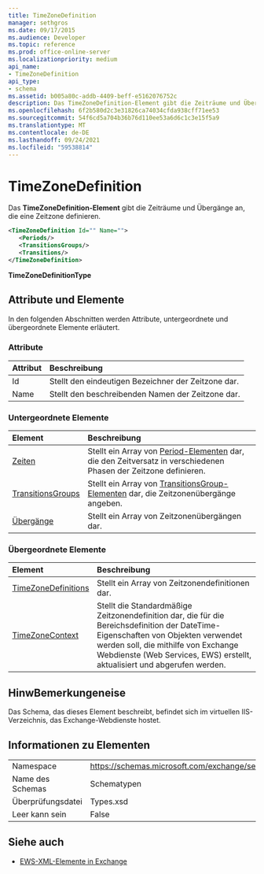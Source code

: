 ```yaml
---
title: TimeZoneDefinition
manager: sethgros
ms.date: 09/17/2015
ms.audience: Developer
ms.topic: reference
ms.prod: office-online-server
ms.localizationpriority: medium
api_name:
- TimeZoneDefinition
api_type:
- schema
ms.assetid: b005a80c-addb-4409-beff-e5162076752c
description: Das TimeZoneDefinition-Element gibt die Zeiträume und Übergänge an, die eine Zeitzone definieren.
ms.openlocfilehash: 6f2b580d2c3e31826ca74034cfda938cff71ee53
ms.sourcegitcommit: 54f6cd5a704b36b76d110ee53a6d6c1c3e15f5a9
ms.translationtype: MT
ms.contentlocale: de-DE
ms.lasthandoff: 09/24/2021
ms.locfileid: "59538814"
---
```

# <a name="timezonedefinition"></a>TimeZoneDefinition

Das **TimeZoneDefinition-Element** gibt die Zeiträume und Übergänge an, die eine Zeitzone definieren. 
  
```XML
<TimeZoneDefinition Id="" Name="">
   <Periods/>
   <TransitionsGroups/>
   <Transitions/>
</TimeZoneDefinition>

```

 **TimeZoneDefinitionType**
## <a name="attributes-and-elements"></a>Attribute und Elemente

In den folgenden Abschnitten werden Attribute, untergeordnete und übergeordnete Elemente erläutert.
  
### <a name="attributes"></a>Attribute

|**Attribut**|**Beschreibung**|
|:-----|:-----|
|Id  <br/> |Stellt den eindeutigen Bezeichner der Zeitzone dar.  <br/> |
|Name  <br/> |Stellt den beschreibenden Namen der Zeitzone dar.  <br/> |
   
### <a name="child-elements"></a>Untergeordnete Elemente

|**Element**|**Beschreibung**|
|:-----|:-----|
|[Zeiten](periods.md) <br/> |Stellt ein Array von [Period-Elementen](period.md) dar, die den Zeitversatz in verschiedenen Phasen der Zeitzone definieren.  <br/> |
|[TransitionsGroups](transitionsgroups.md) <br/> |Stellt ein Array von [TransitionsGroup-Elementen](transitionsgroup.md) dar, die Zeitzonenübergänge angeben.  <br/> |
|[Übergänge](transitions.md) <br/> |Stellt ein Array von Zeitzonenübergängen dar.  <br/> |
   
### <a name="parent-elements"></a>Übergeordnete Elemente

|**Element**|**Beschreibung**|
|:-----|:-----|
|[TimeZoneDefinitions](timezonedefinitions.md) <br/> |Stellt ein Array von Zeitzonendefinitionen dar.  <br/> |
|[TimeZoneContext](timezonecontext.md) <br/> |Stellt die Standardmäßige Zeitzonendefinition dar, die für die Bereichsdefinition der DateTime-Eigenschaften von Objekten verwendet werden soll, die mithilfe von Exchange Webdienste (Web Services, EWS) erstellt, aktualisiert und abgerufen werden.  <br/> |
   
## <a name="remarks"></a>HinwBemerkungeneise

Das Schema, das dieses Element beschreibt, befindet sich im virtuellen IIS-Verzeichnis, das Exchange-Webdienste hostet.
  
## <a name="element-information"></a>Informationen zu Elementen

|||
|:-----|:-----|
|Namespace  <br/> |https://schemas.microsoft.com/exchange/services/2006/types  <br/> |
|Name des Schemas  <br/> |Schematypen  <br/> |
|Überprüfungsdatei  <br/> |Types.xsd  <br/> |
|Leer kann sein  <br/> |False  <br/> |
   
## <a name="see-also"></a>Siehe auch



- [EWS-XML-Elemente in Exchange](ews-xml-elements-in-exchange.md)

